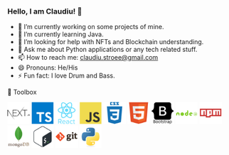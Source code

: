 ### Hello, I am Claudiu! 👋

- 🔭 I’m currently working on some projects of mine.
- 🌱 I’m currently learning Java.
- 🤔 I’m looking for help with NFTs and Blockchain understanding.
- 💬 Ask me about Python applications or any tech related stuff. 
- 📫 How to reach me: claudiu.stroee@gmail.com
- 😄 Pronouns: He/His
- ⚡ Fun fact: I love Drum and Bass.

🧰 Toolbox

<img src="https://github.com/devicons/devicon/blob/master/icons/nextjs/nextjs-original-wordmark.svg" alt="Git" width="50" height="50"/> <img src="https://github.com/devicons/devicon/blob/master/icons/typescript/typescript-original.svg" alt="Git" width="50" height="50"/> <img src="https://github.com/devicons/devicon/blob/master/icons/react/react-original-wordmark.svg" alt="React" width="50" height="50"/> <img src="https://github.com/devicons/devicon/blob/master/icons/javascript/javascript-original.svg" alt="JavaScript" width="50" height="50"/> <img src="https://github.com/devicons/devicon/blob/master/icons/css3/css3-plain-wordmark.svg" alt="CSS" width="50" height="50"/> <img src="https://github.com/devicons/devicon/blob/master/icons/html5/html5-original.svg" alt="HTML" width="50" height="50"/> <img src="https://github.com/devicons/devicon/blob/master/icons/bootstrap/bootstrap-plain-wordmark.svg" alt="Bootstrap" width="50" height="50"/> <img src="https://github.com/devicons/devicon/blob/master/icons/nodejs/nodejs-plain-wordmark.svg" alt="NodeJS" width="50" height="50"/> <img src="https://github.com/devicons/devicon/blob/master/icons/npm/npm-original-wordmark.svg" alt="npm" width="50" height="50"/> <img src="https://github.com/devicons/devicon/blob/master/icons/mongodb/mongodb-original-wordmark.svg" alt="MongoDB" width="50" height="50"/> <img src="https://github.com/devicons/devicon/blob/master/icons/bash/bash-original.svg" alt="Bash" width="50" height="50"/> <img src="https://github.com/devicons/devicon/blob/master/icons/git/git-original-wordmark.svg" alt="Git" width="50" height="50"/> <img src="https://github.com/devicons/devicon/blob/master/icons/python/python-original.svg" alt="Python" width="50" height="50"/>



<!-- <img src="https://github.com/devicons/devicon/blob/master/icons/java/java-original.svg" alt="java" width="50" height="50"/> -->

 
<!--  <img src="https://github.com/devicons/devicon/blob/master/icons/django/django-plain-wordmark.svg" alt="Django" width="50" height="50"/> -->

<!-- <img src="https://github.com/devicons/devicon/blob/master/icons/jquery/jquery-original-wordmark.svg" alt="jQuery" width="50" height="50"/> -->

<!-- <img src="https://github.com/devicons/devicon/blob/master/icons/express/express-original-wordmark.svg" alt="Express" width="50" height="50"/> -->
